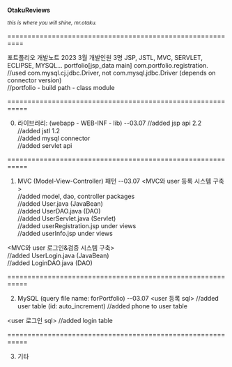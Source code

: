 **OtakuReviews**

*<sub>this is where you will shine, mr.otaku.</sub>*

==========================================================

포트폴리오 개발노트 2023 3월
개발인원 3명
JSP, JSTL, MVC, SERVLET, ECLIPSE, MYSQL...
portfolio[jsp_data main]
com.portfolio.registration.
//used com.mysql.cj.jdbc.Driver, not com.mysql.jdbc.Driver (depends on connector version)<br>
//portfolio - build path - class module<br>

===========================================================

0. 라이브러리: (webapp - WEB-INF - lib)
--03.07
//added jsp api 2.2<br>
//added jstl 1.2<br>
//added mysql connector<br>
//added servlet api<br>

===========================================================

1. MVC (Model-View-Controller) 패턴
--03.07
<MVC와 user 등록 시스템 구축><br>
//added model, dao, controller packages<br>
//added User.java (JavaBean)<br>
//added UserDAO.java (DAO)<br>
//added UserServlet.java (Servlet)<br>
//added userRegistration.jsp under views<br>
//added userInfo.jsp under views<br>

<MVC와 user 로그인&검증 시스템 구축><br>
//added UserLogin.java (JavaBean)<br>
//added LoginDAO.java (DAO)<br>


===========================================================

2. MySQL
(query file name: forPortfolio)
--03.07
<user 등록 sql>
//added user table (id: auto_increment)
//added phone to user table

<user 로그인 sql>
//added login table

===========================================================

3. 기타
